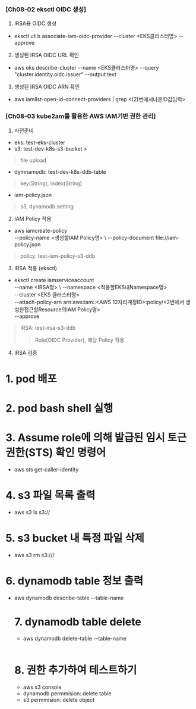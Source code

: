### [Ch08-02 eksctl OIDC 생성]
1. IRSA용 OIDC 생성
- eksctl utils associate-iam-oidc-provider --cluster <EKS클러스터명> --approve
2. 생성된 IRSA OIDC URL 확인
- aws eks describe-cluster --name <EKS클러스터명> --query "cluster.identity.oidc.issuer" --output text
3. 생성된 IRSA OIDC ARN 확인
- aws iamlist-open-id-connect-providers | grep <(2)번에서나온ID값입력>

### [Ch08-03 kube2am를 활용한 AWS IAM기반 권한 관리]
1. 사전준비
- eks: test-eks-cluster
- s3: test-dev-k8s-s3-bucket >
> file upload
- dymnamodb: test-dev-k8s-ddb-table 
> key(String), index(String)
- iam-policy.json
> s3, dynamodb setting
2. IAM Policy 적용
- aws iamcreate-policy \
--policy-name <생성할IAM Policy명> \ 
--policy-document file://iam-policy.json
> policy: test-iam-policy-s3-ddb
3. IRSA 적용 (eksctl)
- eksctl create iamserviceaccount \
--name <IRSA명> \ 
--namespace <적용할EKS내Namespace명> \
--cluster <EKS 클러스터명> \
--attach-policy-arn arn:aws:iam::<AWS 12자리계정ID>:policy/<2번에서
생성한접근할Resource의IAM Policy명> \
--approve
> IRSA: test-irsa-s3-ddb
>> Role(OIDC Provider), 해당 Policy 적용
4. IRSA 검증
# 1. pod 배포
# 2. pod bash shell 실행
# 3. Assume role에 의해 발급된 임시 토근 권한(STS) 확인 명령어
- aws sts get-caller-identity
# 4. s3 파일 목록 출력
- aws s3 ls s3://<s3 bucket>
# 5. s3 bucket 내 특정 파일 삭제
- aws s3 rm s3://<s3 bucket>/<file>
# 6. dynamodb table 정보 출력
- aws dynamodb describe-table --table-name <table>
# 7. dynamodb table delete
- aws dynamodb delete-table --table-name <table>
# 8. 권한 추가하여 테스트하기
- aws s3 console
- dynamodb permmision: delete table
- s3 permmision: delete object